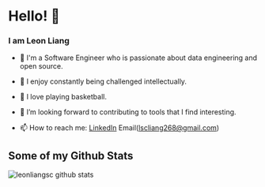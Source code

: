 # Hello! 👋

### I am Leon Liang

- 🔭 I'm a Software Engineer who is passionate about data engineering and open source.

- 🌱 I enjoy constantly being challenged intellectually.

- :basketball: I love playing basketball.

- 👯 I’m looking forward to contributing to tools that I find interesting.

- 📫 How to reach me: [LinkedIn](https://www.linkedin.com/in/lscliang/) Email(lscliang268@gmail.com)

## Some of my Github Stats
![leonliangsc github stats](https://github-readme-stats.vercel.app/api?username=leonliangsc&show_icons=true)
